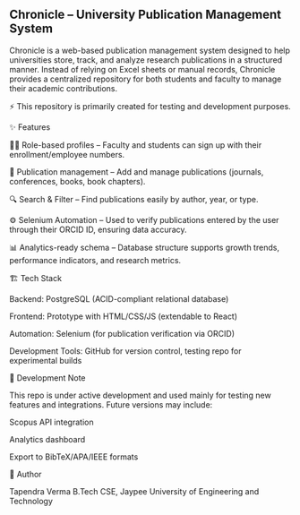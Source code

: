 ## Chronicle – University Publication Management System

Chronicle is a web-based publication management system designed to help universities store, track, and analyze research publications in a structured manner. Instead of relying on Excel sheets or manual records, Chronicle provides a centralized repository for both students and faculty to manage their academic contributions.

⚡ This repository is primarily created for testing and development purposes.

✨ Features

👨‍🏫 Role-based profiles – Faculty and students can sign up with their enrollment/employee numbers.

📝 Publication management – Add and manage publications (journals, conferences, books, book chapters).

🔍 Search & Filter – Find publications easily by author, year, or type.

⚙️ Selenium Automation –
Used to verify publications entered by the user through their ORCID ID, ensuring data accuracy.

📊 Analytics-ready schema – Database structure supports growth trends, performance indicators, and research metrics.

🏗️ Tech Stack

Backend: PostgreSQL (ACID-compliant relational database)

Frontend: Prototype with HTML/CSS/JS (extendable to React)

Automation: Selenium (for publication verification via ORCID)

Development Tools: GitHub for version control, testing repo for experimental builds


🧪 Development Note

This repo is under active development and used mainly for testing new features and integrations.
Future versions may include:

Scopus API integration

Analytics dashboard

Export to BibTeX/APA/IEEE formats

📧 Author

Tapendra Verma
B.Tech CSE, Jaypee University of Engineering and Technology
